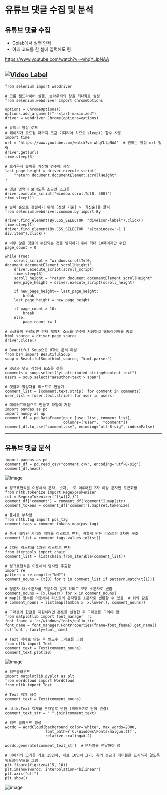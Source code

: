 # 유튜브 댓글 수집 및 분석
## 유튜브 댓글 수집
- Colab에서 실행 안됨
- 아래 코드를 한 셀에 입력해도 됨
  
https://www.youtube.com/watch?v=-whqYLlpNAA

[![Video Label](http://img.youtube.com/vi/-whqYLlpNAA/0.jpg)]([https://youtu.be/59USvjy2toI](https://www.youtube.com/watch?v=-whqYLlpNAA))
-----------------------
```
from selenium import webdriver
```
```
# 크롬 웹드라이버 실행, 브라우저의 창을 최대화로 설정
from selenium.webdriver import ChromeOptions

options = ChromeOptions()
options.add_argument("--start-maximized")
driver = webdriver.Chrome(options=options)
```
```
# 유튜브 영상 로드
# 페이지가 로드될 때까지 조금 기다려야 하므로 sleep() 함수 사용
import time
url = 'https://www.youtube.com/watch?v=-whqYLlpNAA'  # 원하는 영상 url 입력
driver.get(url)
time.sleep(3)
```
```
# 브라우저 높이를 계산해 변수에 저장
last_page_height = driver.execute_script(
    "return document.documentElement.scrollHeight"
)
```
```
# 댓글 영역이 보이도록 조금만 스크롤
driver.execute_script("window.scrollTo(0, 500)") 
time.sleep(1)
```
```
# 날짜 순으로 정렬하기 위해 [정렬 기준] > [최신순]을 클릭
from selenium.webdriver.common.by import By

driver.find_element(By.CSS_SELECTOR, "div#icon-label").click()
time.sleep(1)
driver.find_element(By.CSS_SELECTOR, "a[tabindex='-1'] div.item").click()
```
```
# 너무 많은 댓글이 수집되는 것을 방지하기 위해 최대 10페이지만 수집
page_count = 0

while True:
    scroll_script = "window.scrollTo(0, document.documentElement.scrollHeight)"
    driver.execute_script(scroll_script)
    time.sleep(3)
    scroll_height = "return document.documentElement.scrollHeight"
    new_page_height = driver.execute_script(scroll_height)

    if new_page_height== last_page_height:
        break
    last_page_height = new_page_height

    if page_count > 10:
        break
    else:
        page_count += 1
```
```
# 스크롤이 완료되면 현재 페이지 소스를 변수에 저장하고 웹드라이버를 종료
html_source = driver.page_source
driver.close()
```
```
# Beautiful Soup으로 HTML 문서 파싱
from bs4 import BeautifulSoup
soup = BeautifulSoup(html_source, "html.parser")
```
```
# 댓글과 댓글 작성자 요소를 찾음
comments = soup.select("yt-attributed-string#content-text")
users = soup.select("a#author-text > span")
```
```
# 댓글과 작성자를 리스트로 만들기
comment_list = [comment.text.strip() for comment in	comments]
user_list = [user.text.strip() for user in users]
```
```
# 데이터프레임으로 만들고 파일에 저장 
import pandas as pd
import numpy as np
comment_df = pd.DataFrame(np.c_[user_list, comment_list],	
                          columns=["user",	"comment"])
comment_df.to_csv("comment.csv", encoding="utf-8-sig", index=False)
```
-------------------------
## 유튜브 댓글 분석
```
import pandas as pd
comment_df = pd.read_csv("comment.csv", encoding='utf-8-sig')
comment_df.head()
```
![image](https://github.com/user-attachments/assets/d18c0aee-46ed-4bc3-b7b1-d851cdda3019)
```
# 정규표현식을 이용헤서 문자, 숫자, _로 이루어진 2자 이상 문자만 토큰화함
from nltk.tokenize import RegexpTokenizer
ret = RegexpTokenizer('[\w]{2,}')
comment_df['comment'] = comment_df["comment"].map(str)
comment_tokens = comment_df['comment'].map(ret.tokenize)
```
```
# 품사를 부착함
from nltk.tag import pos_tag
comment_tags = comment_tokens.map(pos_tag)
```
```
# 품사 태깅된 시리즈 객체를 리스트로 변환, 이렇게 만든 리스트는 2차원 구조
comment_list = comment_tags.values.tolist()
```
```
# 2차원 리스트를 1차원 리스트로 변환
from itertools import chain
comment_list = list(chain.from_iterable(comment_list))
```
```
# 정규표현식을 이용해서 명사만 추출함
import re
pattern = re.compile("NN?")
comment_nouns = [t[0] for t in comment_list if pattern.match(t[1])]
```
```
# 영문자 대/소문자를 구분하지 않게 하려고 모두 소문자로 변환
comment_nouns = [x.lower() for x in comment_nouns]
# map() 함수를 이용해서 리스트의 문자열을 소문자로 변환할 수 있음  # 위와 같음
# comment_nouns = list(map(lambda x: x.lower(), comment_nouns))
```
```
# 그래프에 한글을 지원하려면 폰트를 설정한 후 그래프를 그려야 함
from matplotlib import font_manager, rc
font_fname = 'c:/windows/fonts/gulim.ttc'
font_name = font_manager.FontProperties(fname=font_fname).get_name()
rc('font', family=font_name)
```
```
# Text 객체로 만든 후 빈도수 그래프를 그림
from nltk import Text
comment_text = Text(comment_nouns)
comment_text.plot(20)
```
![image](https://github.com/user-attachments/assets/010dbe10-22a9-4afd-a860-88afd62416ad)
```
# 워드클라우드
import matplotlib.pyplot as plt
from wordcloud import WordCloud
from nltk import Text

# Text 객체 생성
comment_text = Text(comment_nouns)

# nltk.Text 객체를 문자열로 변환 (띄어쓰기로 단어 연결)
comment_text_str = " ".join(comment_text)

# 워드 클라우드 생성
wordc = WordCloud(background_color="white", max_words=2000,
                  font_path=r'C:\Windows\Fonts\malgun.ttf',
                  relative_scaling=0.2)

wordc.generate(comment_text_str)  # 문자열을 전달해야 함
```
```
# 이미지의 크기를 가로 15인치, 세로 10인치 크기, 축의 눈금과 레이블은 표시하지 않도록 워드클라우드를 그림
plt.figure(figsize=(15, 10))
plt.imshow(wordc, interpolation="bilinear")
plt.axis("off")
plt.show()
```
![image](https://github.com/user-attachments/assets/aa7fccc0-ac95-4181-84e3-b765ef3b2410)






